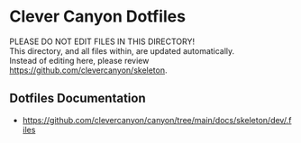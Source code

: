 # Clever Canyon Dotfiles

PLEASE DO NOT EDIT FILES IN THIS DIRECTORY!<br />
This directory, and all files within, are updated automatically.<br />
Instead of editing here, please review <https://github.com/clevercanyon/skeleton>.

## Dotfiles Documentation

-   https://github.com/clevercanyon/canyon/tree/main/docs/skeleton/dev/.files
